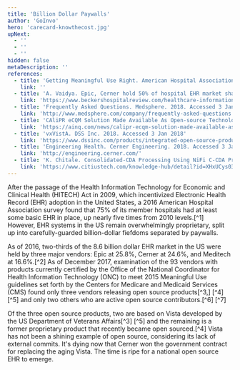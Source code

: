 ```yaml
---
title: 'Billion Dollar Paywalls'
author: 'GoInvo'
hero: 'carecard-knowthecost.jpg'
upNext:
  - ''
  - ''
  - ''
hidden: false
metaDescription: ''
references:
  - title: 'Getting Meaningful Use Right. American Hospital Association, 2016'
    link: ''
  - title: 'A. Vaidya. Epic, Cerner hold 50% of hospital EHR market share: 8 things to know. Becker’s Hospital Review, 2017. Accessed 3 Jan 2018'
    link: 'https://www.beckershospitalreview.com/healthcare-information-technology/epic-cerner-hold-50-of-hospital-ehr-market-share-8-things-to-know.html'
  - title: 'Frequently Asked Questions. Medsphere. 2018. Accessed 3 Jan 2018'
    link: 'http://www.medsphere.com/company/frequently-asked-questions'
  - title: 'CAliPR eCQM Solution Made Available As Open-source Technology. Audacious Inquiry. 2016. Accessed 3 Jan 2018'
    link: 'https://ainq.com/news/calipr-ecqm-solution-made-available-as-open-source-technology/'
  - title: 'vxVistA. DSS Inc. 2018. Accessed 3 Jan 2018'
    link: 'https://www.dssinc.com/products/integrated-open-source-products/vxvista/'
  - title: 'Engineering Health. Cerner Engineering. 2018. Accessed 3 Jan 2018'
    link: 'http://engineering.cerner.com/'
  - title: 'K. Chitale. Consolidated-CDA Processing Using NiFi C-CDA Processor Contributed by CitiusTech. CitiusTech Knowledge Hub. 2017. Accessed: 3 Jan 2018'
    link: 'https://www.citiustech.com/knowledge-hub/detail?id=XHxUCys03ro='
---
```


After the passage of the Health Information Technology for Economic and Clinical Health (HITECH) Act in 2009, which incentivized Electronic Health Record (EHR) adoption in the United States, a 2016 American Hospital Association survey found that 75% of its member hospitals had at least some basic EHR in place, up nearly five times from 2010 levels.[^1] However, EHR systems in the US remain overwhelmingly proprietary, split up into carefully-guarded billion-dollar fiefdoms separated by paywalls.

As of 2016, two-thirds of the 8.6 billion dollar EHR market in the US were held by three major vendors: Epic at 25.8%, Cerner at 24.6%, and Meditech at 16.6%.[^2] As of December 2017, examination of the 93 vendors with products currently certified by the Office of the National Coordinator for Health Information Technology (ONC) to meet 2015 Meaningful Use guidelines set forth by the Centers for Medicare and Medicaid Services (CMS) found only three vendors releasing open source products[^3,] [^4] [^5] and only two others who are active open source contributors.[^6] [^7]

Of the three open source products, two are based on Vista developed by the US Department of Veterans Affairs[^3] [^5] and the remaining is a former proprietary product that recently became open sourced.[^4] Vista has not been a shining example of open source, considering its lack of external commits. It's dying now that Cerner won the government contract for replacing the aging Vista. The time is ripe for a national open source EHR to emerge.
